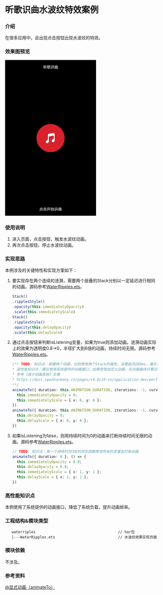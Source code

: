 # 听歌识曲水波纹特效案例

### 介绍

在很多应用中，会出现点击按钮出现水波纹的特效。

### 效果图预览

![](../../entry/src/main/resources/base/media/water_ripples.gif)

### 使用说明

1. 进入页面，点击按钮，触发水波纹动画。
2. 再次点击按钮，停止水波纹动画。

### 实现思路

本例涉及的关键特性和实现方案如下：

1. 要实现存在两个连续的涟漪，需要两个层叠的Stack分别以一定延迟进行相同的动画。源码参考[WaterRipples.ets](./src/main/ets/WaterRipples.ets)。

   ```typescript
   Stack()
   .ripplesStyle()
   .opacity(this.immediatelyOpacity)
   .scale(this.immediatelyScale)
   Stack()
   .ripplesStyle()
   .opacity(this.delayOpacity)
   .scale(this.delayScale)
   ```
2. 通过点击按钮来判断isListening变量，如果为true则添加动画。涟漪动画实际上的效果为透明度0.8->0，半径扩大到6倍的动画，持续时间无限。源码参考[WaterRipples.ets](./src/main/ets/WaterRipples.ets)。

   ```typescript
   /** TODO: 知识点：新建两个动画，分别修改两个Stack的属性，设置延迟200ms，展示为两个连续的涟漪，iterations设置为-1表示无限重复
   * 高性能知识点：建议使用系统提供的动画接口，如果使用自定义动画，在动画曲线计算过程很容易引起UI线程高负载。
   * 参考《减少动画丢帧》文章
   * https://docs.openharmony.cn/pages/v4.0/zh-cn/application-dev/performance/reduce-animation-frame-loss.md/
   **/
   animateTo({ duration: this.ANIMATION_DURATION, iterations: -1, curve: Curve.EaseInOut }, () => {
     this.immediatelyOpacity = 0;
     this.immediatelyScale = { x: 6, y: 6 };
   })
   animateTo({ duration: this.ANIMATION_DURATION, iterations: -1, curve: Curve.EaseInOut, delay: 200 }, () => {
     this.delayOpacity = 0;
     this.delayScale = { x: 6, y: 6 };
   })
   ```

3. 如果isListening为false，则用持续时间为0的动画来打断持续时间无限的动画。源码参考[WaterRipples.ets](./src/main/ets/WaterRipples.ets)。

   ```typescript
   // TODO: 知识点：用一个持续时间为0的闭包函数修改所有的变量去打断动画
   animateTo({ duration: 0 }, () => {
     this.immediatelyOpacity = 0.8;
     this.delayOpacity = 0.8;
     this.immediatelyScale = { x: 1, y: 1 };
     this.delayScale = { x: 1, y: 1 };
   })
   ```

### 高性能知识点

本例使用了系统提供的动画接口，降低了系统负载，提升动画帧率。

### 工程结构&模块类型

```
   waterriples                                      // har包
   |---WaterRipples.ets                             // 水波纹效果实现页面
```

### 模块依赖

不涉及。

### 参考资料

[@显式动画（animateTo）](https://developer.huawei.com/consumer/cn/doc/harmonyos-references/ts-explicit-animation-0000001774121350)
